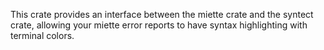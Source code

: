 This crate provides an interface between the miette crate and the syntect crate, allowing your miette error reports to have syntax highlighting with terminal colors.